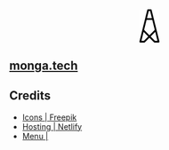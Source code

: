 <div style="display: flex; flex: 1; justify-content: center; align-items: center">
  <img src="./css/tower-dark.svg" data-canonical-src="./css/tower-dark.svg" width="36" style="padding-top: 10px;"/>
</div>

## [monga.tech](https://monga.tech/)

## Credits

* [Icons | Freepik](https://google.com)
* [Hosting | Netlify](https://google.com)
* [Menu | ](https://google.com)

